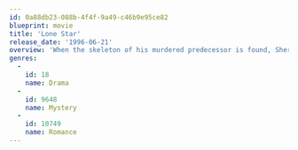 ```yaml
---
id: 0a88db23-088b-4f4f-9a49-c46b9e95ce82
blueprint: movie
title: 'Lone Star'
release_date: '1996-06-21'
overview: 'When the skeleton of his murdered predecessor is found, Sheriff Sam Deeds unearths many other long-buried secrets in his Texas border town.'
genres:
  -
    id: 18
    name: Drama
  -
    id: 9648
    name: Mystery
  -
    id: 10749
    name: Romance
---
```


